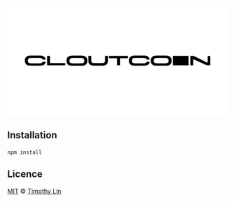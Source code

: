 ![tailwind-nextjs-banner](/public/static/images/twitter-card.png)

## Installation

```bash
npm install
```

## Licence

[MIT](https://github.com/timlrx/tailwind-nextjs-starter-blog/blob/master/LICENSE) © [Timothy Lin](https://www.timrlx.com)
